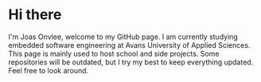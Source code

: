 # Hi there

I'm Joas Onvlee, welcome to my GitHub page. I am currently studying embedded software engineering at Avans University of Applied Sciences. This page is mainly used to host school and side projects. Some repositories will be outdated, but I try my best to keep everything updated. Feel free to look around.